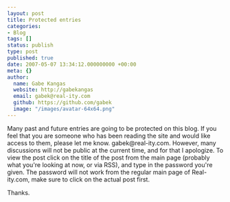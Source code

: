 ```yaml
---
layout: post
title: Protected entries
categories:
- Blog
tags: []
status: publish
type: post
published: true
date: 2007-05-07 13:34:12.000000000 +00:00
meta: {}
author:
  name: Gabe Kangas
  website: http://gabekangas
  email: gabek@real-ity.com
  github: https://github.com/gabek
  image: "/images/avatar-64x64.png"
---
```

Many past and future entries are going to be protected on this blog. If you feel that you are someone who has been reading the site and would like access to them, please let me know. gabek\@real-ity.com. However, many discussions will not be public at the current time, and for that I apologize. To view the post click on the title of the post from the main page (probably what you\'re looking at now, or via RSS), and type in the password you\'re given. The password will not work from the regular main page of Real-ity.com, make sure to click on the actual post first.

Thanks.
